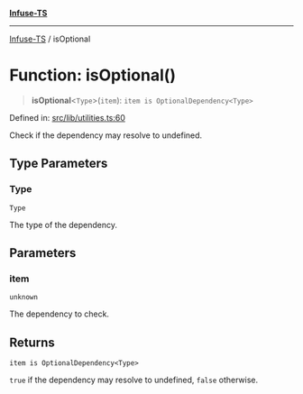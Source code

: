 [**Infuse-TS**](../README.md)

***

[Infuse-TS](../README.md) / isOptional

# Function: isOptional()

> **isOptional**\<`Type`\>(`item`): `item is OptionalDependency<Type>`

Defined in: [src/lib/utilities.ts:60](https://github.com/D-Kay6/Infuse-TS/blob/2b827980e37dbd9518746d6b95150b5d8563c940/src/lib/utilities.ts#L60)

Check if the dependency may resolve to undefined.

## Type Parameters

### Type

`Type`

The type of the dependency.

## Parameters

### item

`unknown`

The dependency to check.

## Returns

`item is OptionalDependency<Type>`

`true` if the dependency may resolve to undefined, `false` otherwise.
